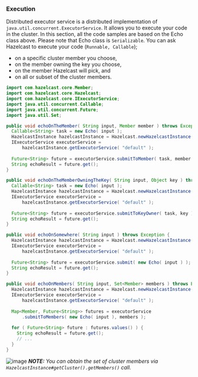 

### Execution

Distributed executor service is a distributed implementation of `java.util.concurrent.ExecutorService`. It allows you to execute your code in the cluster. In this section, all the code samples are based on the Echo class above. Please note that Echo class is `Serializable`. You can ask Hazelcast to execute your code (`Runnable, Callable`);

- on a specific cluster member you choose,
- on the member owning the key you choose,
- on the member Hazelcast will pick, and
- on all or subset of the cluster members.

```java
import com.hazelcast.core.Member;
import com.hazelcast.core.Hazelcast;
import com.hazelcast.core.IExecutorService;
import java.util.concurrent.Callable;
import java.util.concurrent.Future;   
import java.util.Set;

public void echoOnTheMember( String input, Member member ) throws Exception {
  Callable<String> task = new Echo( input );
  HazelcastInstance hazelcastInstance = Hazelcast.newHazelcastInstance();
  IExecutorService executorService = 
      hazelcastInstance.getExecutorService( "default" );
      
  Future<String> future = executorService.submitToMember( task, member );
  String echoResult = future.get();
}

public void echoOnTheMemberOwningTheKey( String input, Object key ) throws Exception {
  Callable<String> task = new Echo( input );
  HazelcastInstance hazelcastInstance = Hazelcast.newHazelcastInstance();
  IExecutorService executorService =
      hazelcastInstance.getExecutorService( "default" );
      
  Future<String> future = executorService.submitToKeyOwner( task, key );
  String echoResult = future.get();
}

public void echoOnSomewhere( String input ) throws Exception { 
  HazelcastInstance hazelcastInstance = Hazelcast.newHazelcastInstance();
  IExecutorService executorService =
      hazelcastInstance.getExecutorService( "default" );
      
  Future<String> future = executorService.submit( new Echo( input ) );
  String echoResult = future.get();
}

public void echoOnMembers( String input, Set<Member> members ) throws Exception {
  HazelcastInstance hazelcastInstance = Hazelcast.newHazelcastInstance();
  IExecutorService executorService = 
      hazelcastInstance.getExecutorService( "default" );
      
  Map<Member, Future<String>> futures = executorService
      .submitToMembers( new Echo( input ), members );
      
  for ( Future<String> future : futures.values() ) {
    String echoResult = future.get();
    // ...
  }
}
```


![image](images/NoteSmall.jpg) ***NOTE:*** *You can obtain the set of cluster members via `HazelcastInstance#getCluster().getMembers()` call.*



